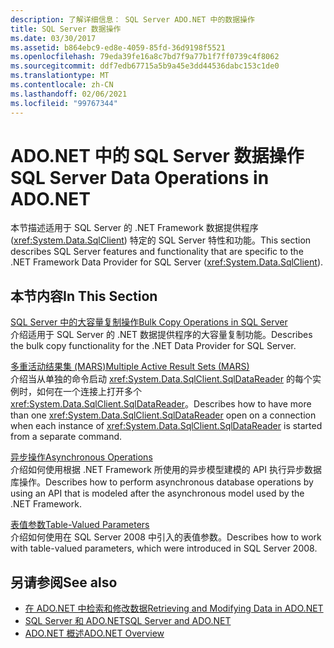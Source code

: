 ```yaml
---
description: 了解详细信息： SQL Server ADO.NET 中的数据操作
title: SQL Server 数据操作
ms.date: 03/30/2017
ms.assetid: b864ebc9-ed8e-4059-85fd-36d9198f5521
ms.openlocfilehash: 79eda39fe16a8c7bd7f9a77b1f7ff0739c4f8062
ms.sourcegitcommit: ddf7edb67715a5b9a45e3dd44536dabc153c1de0
ms.translationtype: MT
ms.contentlocale: zh-CN
ms.lasthandoff: 02/06/2021
ms.locfileid: "99767344"
---
```

# <a name="sql-server-data-operations-in-adonet"></a><span data-ttu-id="d5e89-103">ADO.NET 中的 SQL Server 数据操作</span><span class="sxs-lookup"><span data-stu-id="d5e89-103">SQL Server Data Operations in ADO.NET</span></span>

<span data-ttu-id="d5e89-104">本节描述适用于 SQL Server 的 .NET Framework 数据提供程序 (<xref:System.Data.SqlClient>) 特定的 SQL Server 特性和功能。</span><span class="sxs-lookup"><span data-stu-id="d5e89-104">This section describes SQL Server features and functionality that are specific to the .NET Framework Data Provider for SQL Server (<xref:System.Data.SqlClient>).</span></span>  
  
## <a name="in-this-section"></a><span data-ttu-id="d5e89-105">本节内容</span><span class="sxs-lookup"><span data-stu-id="d5e89-105">In This Section</span></span>  

 [<span data-ttu-id="d5e89-106">SQL Server 中的大容量复制操作</span><span class="sxs-lookup"><span data-stu-id="d5e89-106">Bulk Copy Operations in SQL Server</span></span>](bulk-copy-operations-in-sql-server.md)  
 <span data-ttu-id="d5e89-107">介绍适用于 SQL Server 的 .NET 数据提供程序的大容量复制功能。</span><span class="sxs-lookup"><span data-stu-id="d5e89-107">Describes the bulk copy functionality for the .NET Data Provider for SQL Server.</span></span>  
  
 [<span data-ttu-id="d5e89-108">多重活动结果集 (MARS)</span><span class="sxs-lookup"><span data-stu-id="d5e89-108">Multiple Active Result Sets (MARS)</span></span>](multiple-active-result-sets-mars.md)  
 <span data-ttu-id="d5e89-109">介绍当从单独的命令启动 <xref:System.Data.SqlClient.SqlDataReader> 的每个实例时，如何在一个连接上打开多个 <xref:System.Data.SqlClient.SqlDataReader>。</span><span class="sxs-lookup"><span data-stu-id="d5e89-109">Describes how to have more than one <xref:System.Data.SqlClient.SqlDataReader> open on a connection when each instance of <xref:System.Data.SqlClient.SqlDataReader> is started from a separate command.</span></span>  
  
 [<span data-ttu-id="d5e89-110">异步操作</span><span class="sxs-lookup"><span data-stu-id="d5e89-110">Asynchronous Operations</span></span>](asynchronous-operations.md)  
 <span data-ttu-id="d5e89-111">介绍如何使用根据 .NET Framework 所使用的异步模型建模的 API 执行异步数据库操作。</span><span class="sxs-lookup"><span data-stu-id="d5e89-111">Describes how to perform asynchronous database operations by using an API that is modeled after the asynchronous model used by the .NET Framework.</span></span>  
  
 [<span data-ttu-id="d5e89-112">表值参数</span><span class="sxs-lookup"><span data-stu-id="d5e89-112">Table-Valued Parameters</span></span>](table-valued-parameters.md)  
 <span data-ttu-id="d5e89-113">介绍如何使用在 SQL Server 2008 中引入的表值参数。</span><span class="sxs-lookup"><span data-stu-id="d5e89-113">Describes how to work with table-valued parameters, which were introduced in SQL Server 2008.</span></span>  
  
## <a name="see-also"></a><span data-ttu-id="d5e89-114">另请参阅</span><span class="sxs-lookup"><span data-stu-id="d5e89-114">See also</span></span>

- [<span data-ttu-id="d5e89-115">在 ADO.NET 中检索和修改数据</span><span class="sxs-lookup"><span data-stu-id="d5e89-115">Retrieving and Modifying Data in ADO.NET</span></span>](../retrieving-and-modifying-data.md)
- [<span data-ttu-id="d5e89-116">SQL Server 和 ADO.NET</span><span class="sxs-lookup"><span data-stu-id="d5e89-116">SQL Server and ADO.NET</span></span>](index.md)
- [<span data-ttu-id="d5e89-117">ADO.NET 概述</span><span class="sxs-lookup"><span data-stu-id="d5e89-117">ADO.NET Overview</span></span>](../ado-net-overview.md)
